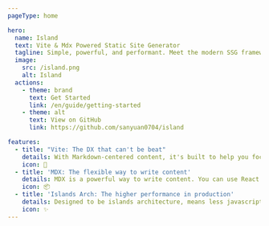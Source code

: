 ```yaml
---
pageType: home

hero:
  name: Island
  text: Vite & Mdx Powered Static Site Generator
  tagline: Simple, powerful, and performant. Meet the modern SSG framework you've always wanted.
  image:
    src: /island.png
    alt: Island
  actions:
    - theme: brand
      text: Get Started
      link: /en/guide/getting-started
    - theme: alt
      text: View on GitHub
      link: https://github.com/sanyuan0704/island

features:
  - title: "Vite: The DX that can't be beat"
    details: With Markdown-centered content, it's built to help you focus on writing and deployed with minimum configuration.
    icon: 🚀
  - title: 'MDX: The flexible way to write content'
    details: MDX is a powerful way to write content. You can use React components in Markdown.
    icon: 📦
  - title: 'Islands Arch: The higher performance in production'
    details: Designed to be islands architecture, means less javascript bundle, partial hydration and better performance about FCP, TTI.
    icon: ✨
---
```

